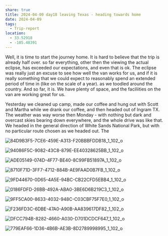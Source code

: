 ```yaml
---
share: true
title: 2024-04-09 day18 leaving Texas - heading towards home
date: 2024-04-09
tags:
  - Trip-report
location:
  - 33.52918
  - -105.48391
---
```



Well, it is time to start the journey home.  It is hard to believe that the trip is already half over.   so far everything, other then the viewing the actual eclipse, has exceeded our expectations, and even that is ok.  The eclipse was really just an excuse to see how well the van works for us, and if it is really something that we could expect to reasonably spend an extended period of time in (like on the scale of a year). as we toodled around the country.  And so far, it is.    We have plenty of space, and the faciliities on the van are working great for us.   

Yesterday we cleaned up camp, made our coffee and hung out with Scott and Martha while we drank our coffee, and then headed out of Ingram TX.  The weather was way worse then Monday - with nothing but dark and overcast skies bearing down everywhere, and the whole drive was like that.   We headed in the general direction of White Sands National Park, but with no particular route chosen as we headed out.   The 



![84D9B3F5-7CE6-459E-A313-F20BBBFDDB18_1_102_o](../attachments/84D9B3F5-7CE6-459E-A313-F20BBBFDDB18_1_102_o.jpeg)

![94086F5C-9082-43C8-879E-EE40328625BB_1_102_o](../attachments/94086F5C-9082-43C8-879E-EE40328625BB_1_102_o.jpeg)

![ADE05149-074D-4F77-BE40-8C99FB51897A_1_102_o](../attachments/ADE05149-074D-4F77-BE40-8C99FB51897A_1_102_o.jpeg)

![8710F71D-3FF7-4712-884B-AE9FAAD0B7FB_1_102_o](../attachments/8710F71D-3FF7-4712-884B-AE9FAAD0B7FB_1_102_o.jpeg)

![9FD44670-0D65-4A5E-94BC-CB22CFD5EBB4_1_102_o](../attachments/9FD44670-0D65-4A5E-94BC-CB22CFD5EBB4_1_102_o.jpeg)

![0186FDFD-26BB-492A-ABA0-3BE6D6B219C3_1_102_o](../attachments/0186FDFD-26BB-492A-ABA0-3BE6D6B219C3_1_102_o.jpeg)

![9FF5CA00-8633-4032-948C-C03CBF75F7E0_1_102_o](../attachments/9FF5CA00-8633-4032-948C-C03CBF75F7E0_1_102_o.jpeg)

![F236FD3C-6DBE-47A0-A90B-AA839617DF82_1_102_o](../attachments/F236FD3C-6DBE-47A0-A90B-AA839617DF82_1_102_o.jpeg)

![DFCC794B-8282-4660-A030-D701DCDCF647_1_102_o](../attachments/DFCC794B-8282-4660-A030-D701DCDCF647_1_102_o.jpeg)

![779EAF66-1D36-4B6B-AE3B-8D2789998995_1_102_o](../attachments/779EAF66-1D36-4B6B-AE3B-8D2789998995_1_102_o.jpeg)